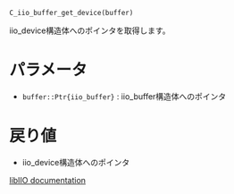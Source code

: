 ```
C_iio_buffer_get_device(buffer)
```

iio_device構造体へのポインタを取得します。

# パラメータ

  * `buffer::Ptr{iio_buffer}` : iio_buffer構造体へのポインタ

# 戻り値

  * iio_device構造体へのポインタ

[libIIO documentation](https://analogdevicesinc.github.io/libiio/master/libiio/group__Buffer.html#ga42367567d47f501d1922d1b331cf64fb)
